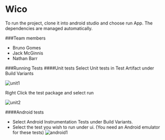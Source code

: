 # Wico
To run the project, clone it into android studio and choose run App. 
The dependencies are managed automatically.

###Team members
* Bruno Gomes
* Jack McGinnis
* Nathan Barr

###Running Tests
####Unit tests
Select Unit tests in Test Artifact under Build Variants

![unit1](https://cloud.githubusercontent.com/assets/12036602/11738860/72e3dab6-9fb4-11e5-8281-32c9c5ec8ce9.png)

Right Click the test package and select run

![unit2](https://cloud.githubusercontent.com/assets/12036602/11738980/c80fb306-9fb5-11e5-8532-78bb60e6088e.png)

####Android tests
* Select Android Instrumentation Tests under Build Variants. 
* Select the test you wish to run under ui.
(You need an Android emulator for these tests)
![android1](https://cloud.githubusercontent.com/assets/12036602/11739042/58c17fce-9fb6-11e5-8995-946e23453652.png)


